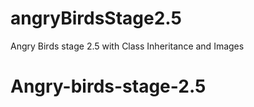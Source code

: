# angryBirdsStage2.5
Angry Birds stage 2.5 with Class Inheritance and Images
# Angry-birds-stage-2.5
